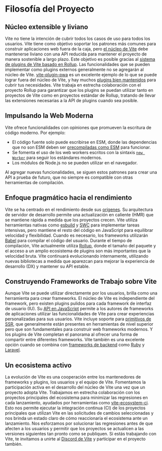 # Filosofía del Proyecto

## Núcleo extensible y liviano

Vite no tiene la intención de cubrir todos los casos de uso para todos los usuarios. Vite tiene como objetivo soportar los patrones más comunes para construir aplicaciones web fuera de la caja, pero [el núcleo de Vite](https://github.com/vitejs/vite) debe mantenerse liviano con una API reducida para mantener el proyecto de manera sostenible a largo plazo. Este objetivo es posible gracias al [sistema de plugins de Vite basado en Rollup](./api-plugin.md). Las funcionalidades que se pueden implementar como plugins externos generalmente no se agregarán al núcleo de Vite. [vite-plugin-pwa](https://vite-pwa-org.netlify.app/) es un excelente ejemplo de lo que se puede lograr fuera del núcleo de Vite, y hay muchos [plugins bien mantenidos](https://github.com/vitejs/awesome-vite#plugins) para cubrir tus necesidades. Vite trabaja en estrecha colaboración con el proyecto Rollup para garantizar que los plugins se puedan utilizar tanto en proyectos de Vite como en proyectos estándar de Rollup, tratando de llevar las extensiones necesarias a la API de plugins cuando sea posible.

## Impulsando la Web Moderna

Vite ofrece funcionalidades con opiniones que promueven la escritura de código moderno. Por ejemplo:

- El código fuente solo puede escribirse en ESM, donde las dependencias que no son ESM deben ser [precompiladas como ESM](./dep-pre-bundling) para funcionar.
- Se fomenta el uso de los web workers escritos con la sintaxis [`new Worker`](./features#web-workers) para seguir los estándares modernos.
- Los módulos de Node.js no se pueden utilizar en el navegador.

Al agregar nuevas funcionalidades, se siguen estos patrones para crear una API a prueba de futuro, que no siempre es compatible con otras herramientas de compilación.

## Enfoque pragmático hacia el rendimiento

Vite se ha centrado en el rendimiento desde sus [orígenes](./why.md). Su arquitectura de servidor de desarrollo permite una actualización en caliente (HMR) que se mantiene rápida a medida que los proyectos crecen. Vite utiliza herramientas nativas como [esbuild](https://esbuild.github.io/) y [SWC](https://github.com/vitejs/vite-plugin-react-swc) para implementar tareas intensivas, pero mantiene el resto del código en JavaScript para equilibrar velocidad y flexibilidad. Cuando es necesario, los frameworks utilizarán [Babel](https://babeljs.io/) para compilar el código del usuario. Durante el tiempo de compilación, Vite actualmente utiliza [Rollup](https://rollupjs.org/), donde el tamaño del paquete y el acceso a un amplio ecosistema de plugins son más importantes que la velocidad bruta. Vite continuará evolucionando internamente, utilizando nuevas bibliotecas a medida que aparezcan para mejorar la experiencia de desarrollo (DX) y mantener su API estable.

## Construyendo Frameworks de Trabajo sobre Vite

Aunque Vite se puede utilizar directamente por los usuarios, brilla como una herramienta para crear frameworks. El núcleo de Vite es independiente del framework, pero existen plugins pulidos para cada framework de interfaz de usuario (IU). Su [API en JavaScript](./api-javascript.md) permite a los autores de frameworks de aplicaciones utilizar las funcionalidades de Vite para crear experiencias personalizadas para sus usuarios. Vite incluye soporte para [primitivos de SSR](./ssr.md), que generalmente están presentes en herramientas de nivel superior pero que son fundamentales para construir web frameworks modernos. Y los plugins de Vite completan el panorama al ofrecer una forma de compartir entre diferentes frameworks. Vite también es una excelente opción cuando se combina con [frameworks de backend](./backend-integration.md) como [Ruby](https://vite-ruby.netlify.app/) y [Laravel](https://laravel.com/docs/10.x/vite).

## Un ecosistema activo

La evolución de Vite es una cooperación entre los mantenedores de frameworks y plugins, los usuarios y el equipo de Vite. Fomentamos la participación activa en el desarrollo del núcleo de Vite una vez que un proyecto adopta Vite. Trabajamos en estrecha colaboración con los proyectos principales del ecosistema para minimizar las regresiones en cada lanzamiento, ayudados por herramientas como [vite-ecosystem-ci](https://github.com/vitejs/vite-ecosystem-ci). Esto nos permite ejecutar la integración continua (CI) de los proyectos principales que utilizan Vite en las solicitudes de cambios seleccionadas y nos brinda un estado claro de cómo reaccionaría el ecosistema ante un lanzamiento. Nos esforzamos por solucionar las regresiones antes de que afecten a los usuarios y permitir que los proyectos se actualicen a las versiones siguientes tan pronto como se publiquen. Si estás trabajando con Vite, te invitamos a unirte al [Discord de Vite](https://chat.vite.dev) y participar en el proyecto también.
